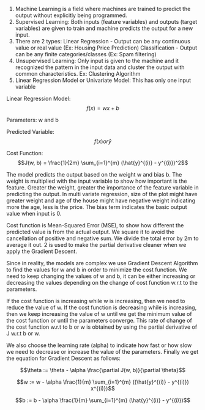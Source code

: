 1. Machine Learning is a field where machines are trained to predict the output without explicitly being programmed.
2. Supervised Learning: Both inputs (feature variables) and outputs (target variables) are given to train and machine predicts the output for a new input.
3. There are 2 types: Linear Regression - Output can be any continuous value or real value (Ex: Housing Price Prediction) Classification - Output can be any finite categories/classes (Ex: Spam filtering)
4. Unsupervised Learning: Only input is given to the machine and it recognized the pattern in the input data and cluster the output with common characteristics. Ex: Clustering Algorithm
5. Linear Regression Model or Univariate Model: This has only one input variable

Linear Regression Model: $$f(x) = wx + b$$

Parameters: w and b

Predicted Variable: $$f(x) or \hat{y}$$

Cost Function: $$J(w, b) = \frac{1}{2m} \sum_{i=1}^{m} (\hat{y}^{(i)} - y^{(i)})^2$$

The model predicts the output based on the weight w and bias b. The weight is multiplied with the input variable to show how important is the feature. Greater the weight, greater the importance of the feature variable in predicting the output. In multi variate regression, size of the plot might have greater weight and age of the house might have negative weight indicating more the age, less is the price. The bias term indicates the basic output value when input is 0.

Cost function is Mean-Squared Error (MSE), to show how different the predicted value is from the actual output. We square it to avoid the cancellation of positive and negative sum. We divide the total error by 2m to average it out. 2 is used to make the partial derivative cleaner when we apply the Gradient Descent.

Since in reality, the models are complex we use Gradient Descent Algorithm to find the values for w and b in order to minimize the cost function. 
We need to keep changing the values of w and b, it can be either increasing or decreasing the values depending on the change of cost function w.r.t to the parameters.

If the cost function is increasing while w is increasing, then we need to reduce the value of w. If the cost function is decreasing while is increasing, then we keep increasing the value of w until we get the minimum value of the cost function or until the parameters converge. This rate of change of the cost function w.r.t to b or w is obtained by using the partial derivative of J w.r.t b or w.

We also choose the learning rate (alpha) to indicate how fast or how slow we need to decrease or increase the value of the parameters. Finally we get the equation for Gradient Descent as follows:

$$\theta := \theta - \alpha \frac{\partial J(w, b)}{\partial \theta}$$

$$w := w - \alpha \frac{1}{m} \sum_{i=1}^{m} ((\hat{y}^{(i)} - y^{(i)}) x^{(i)})$$

$$b := b - \alpha \frac{1}{m} \sum_{i=1}^{m} (\hat{y}^{(i)} - y^{(i)})$$
